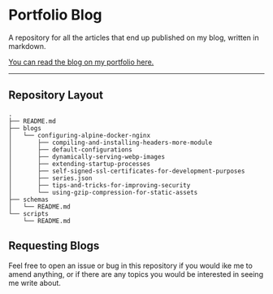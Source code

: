 # Portfolio Blog

A repository for all the articles that end up published on my blog, written in markdown.

[You can read the blog on my portfolio here.](https://lucshelton.codes)

---

## Repository Layout

```shell
.
├── README.md
├── blogs
│   └── configuring-alpine-docker-nginx
│       ├── compiling-and-installing-headers-more-module
│       ├── default-configurations
│       ├── dynamically-serving-webp-images
│       ├── extending-startup-processes
│       ├── self-signed-ssl-certificates-for-development-purposes
│       ├── series.json
│       ├── tips-and-tricks-for-improving-security
│       └── using-gzip-compression-for-static-assets
├── schemas
│   └── README.md
└── scripts
    └── README.md
```

## Requesting Blogs

Feel free to open an issue or bug in this repository if you would ike me to amend anything, or if there are any topics you would be interested in seeing me write about.